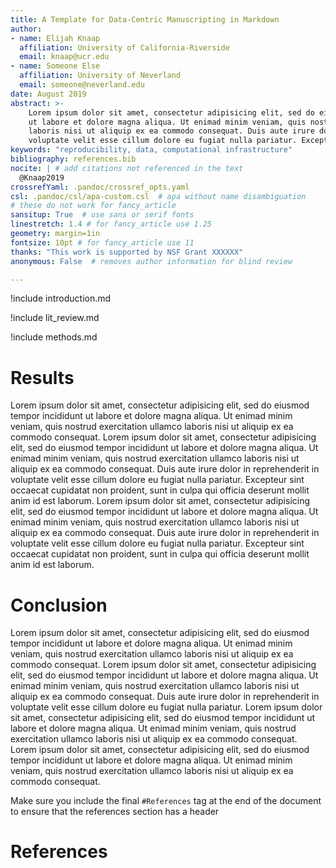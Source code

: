 ```yaml
---
title: A Template for Data-Centric Manuscripting in Markdown
author:
- name: Elijah Knaap
  affiliation: University of California-Riverside
  email: knaap@ucr.edu
- name: Someone Else
  affiliation: University of Neverland
  email: someone@neverland.edu
date: August 2019
abstract: >-
    Lorem ipsum dolor sit amet, consectetur adipisicing elit, sed do eiusmod tempor incididunt
    ut labore et dolore magna aliqua. Ut enimad minim veniam, quis nostrud exercitation ullamco
    laboris nisi ut aliquip ex ea commodo consequat. Duis aute irure dolor in reprehenderit in
    voluptate velit esse cillum dolore eu fugiat nulla pariatur. Excepteur sint occaecat cupidatat non proident, sunt in culpa qui officia deserunt mollit anim id est laborum.
keywords: "reproducibility, data, computational infrastructure"
bibliography: references.bib
nocite: | # add citations not referenced in the text
  @Knaap2019
crossrefYaml: .pandoc/crossref_opts.yaml
csl: .pandoc/csl/apa-custom.csl  # apa without name disambiguation
# these do not work for fancy_article
sansitup: True  # use sans or serif fonts
linestretch: 1.4 # for fancy_article use 1.25
geometry: margin=1in
fontsize: 10pt # for fancy_article use 11
thanks: "This work is supported by NSF Grant XXXXXX"
anonymous: False  # removes author information for blind review

---
```


!include introduction.md

!include lit_review.md

!include methods.md

# Results

Lorem ipsum dolor sit amet, consectetur adipisicing elit, sed do eiusmod tempor incididunt ut labore
et dolore magna aliqua. Ut enimad minim veniam, quis nostrud exercitation ullamco laboris nisi ut
aliquip ex ea commodo consequat. Lorem ipsum dolor sit amet, consectetur adipisicing elit, sed do
eiusmod tempor incididunt ut labore et dolore magna aliqua. Ut enimad minim veniam, quis nostrud
exercitation ullamco laboris nisi ut aliquip ex ea commodo consequat. Duis aute irure dolor in
reprehenderit in voluptate velit esse cillum dolore eu fugiat nulla pariatur. Excepteur sint
occaecat cupidatat non proident, sunt in culpa qui officia deserunt mollit anim id est laborum.
Lorem ipsum dolor sit amet, consectetur adipisicing elit, sed do eiusmod tempor incididunt ut labore
et dolore magna aliqua. Ut enimad minim veniam, quis nostrud exercitation ullamco laboris nisi ut
aliquip ex ea commodo consequat. Duis aute irure dolor in reprehenderit in voluptate velit esse
cillum dolore eu fugiat nulla pariatur. Excepteur sint occaecat cupidatat non proident, sunt in
culpa qui officia deserunt mollit anim id est laborum.

# Conclusion

Lorem ipsum dolor sit amet, consectetur adipisicing elit, sed do eiusmod tempor incididunt ut labore
et dolore magna aliqua. Ut enimad minim veniam, quis nostrud exercitation ullamco laboris nisi ut
aliquip ex ea commodo consequat. Lorem ipsum dolor sit amet, consectetur adipisicing elit, sed do
eiusmod tempor incididunt ut labore et dolore magna aliqua. Ut enimad minim veniam, quis nostrud
exercitation ullamco laboris nisi ut aliquip ex ea commodo consequat. Duis aute irure dolor in
reprehenderit in voluptate velit esse cillum dolore eu fugiat nulla pariatur. Lorem ipsum dolor sit
amet, consectetur adipisicing elit, sed do eiusmod tempor incididunt ut labore et dolore magna
aliqua. Ut enimad minim veniam, quis nostrud exercitation ullamco laboris nisi ut aliquip ex ea
commodo consequat. Lorem ipsum dolor sit amet, consectetur adipisicing elit, sed do eiusmod tempor
incididunt ut labore et dolore magna aliqua. Ut enimad minim veniam, quis nostrud exercitation
ullamco laboris nisi ut aliquip ex ea commodo consequat.

Make sure you include the final `#References` tag at the end of the document to ensure that the references section has a header

# References
